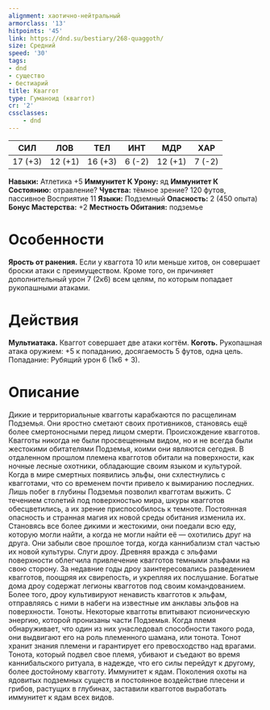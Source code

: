 ```yaml
---
alignment: хаотично-нейтральный
armorclass: '13'
hitpoints: '45'
link: https://dnd.su/bestiary/268-quaggoth/
size: Средний
speed: '30'
tags:
- dnd
- существо
- бестиарий
title: Кваггот
type: Гуманоид (кваггот)
cr: '2'
cssclasses:
    - dnd
---
```



| СИЛ | ЛОВ | ТЕЛ | ИНТ | МДР | ХАР |
|---|---|---|---|---|---|
| 17 (+3) | 12 (+1) | 16 (+3) | 6 (-2) | 12 (+1) | 7 (-2) |
**Навыки:** Атлетика +5
**Иммунитет К Урону:** яд
**Иммунитет К Состоянию:** отравление?
**Чувства:** тёмное зрение? 120 футов, пассивное Восприятие 11
**Языки:** Подземный
**Опасность:** 2 (450 опыта)
**Бонус Мастерства:** +2
**Местность Обитания:** подземье


# Особенности
**Ярость от ранения.** Если у кваггота 10 или меньше хитов, он совершает броски атаки с преимуществом. Кроме того, он причиняет дополнительный урон 7 (2к6) всем целям, по которым попадает рукопашными атаками.


# Действия
**Мультиатака.** Кваггот совершает две атаки когтём.
**Коготь.** Рукопашная атака оружием: +5 к попаданию, досягаемость 5 футов, одна цель. Попадание: Рубящий урон 6 (1к6 + 3).


# Описание
Дикие и территориальные квагготы карабкаются по расщелинам Подземья. Они яростно сметают своих противников, становясь ещё более смертоносными перед лицом смерти. Происхождение квагготов. Квагготы никогда не были просвещенным видом, но и не всегда были жестокими обитателями Подземья, коими они являются сегодня. В отдаленном прошлом племена квагготов обитали на поверхности, как ночные лесные охотники, обладающие своим языком и культурой. Когда в мире смертных появились эльфы, они схлестнулись с квагготами, что со временем почти привело к вымиранию последних. Лишь побег в глубины Подземья позволил квагготам выжить. С течением столетий под поверхностью мира, шкуры квагготов обесцветились, а их зрение приспособилось к темноте. Постоянная опасность и странная магия их новой среды обитания изменила их. Становясь все более дикими и жестокими, они поедали всю еду, которую могли найти, а когда не могли найти её — охотились друг на друга. Они забыли свое прошлое тогда, когда каннибализм стал частью их новой культуры. Слуги дроу. Древняя вражда с эльфами поверхности облегчила привлечение квагготов темными эльфами на свою сторону. За недавние годы дроу заинтересовались разведением квагготов, поощряя их свирепость, и укрепляя их послушание. Богатые дома дроу содержат легионы квагготов под своим командованием. Более того, дроу культивируют ненависть квагготов к эльфам, отправляясь с ними в набеги на известные им анклавы эльфов на поверхности. Тоноты. Некоторые квагготы впитывают псионическую энергию, которой пронизаны части Подземья. Когда племя обнаруживает, что один из них унаследовал способности такого рода, они выдвигают его на роль племенного шамана, или тонота. Тонот хранит знания племени и гарантирует его превосходство над врагами. Тонота, который подвел свое племя, убивают и съедают во время каннибальского ритуала, в надежде, что его силы перейдут к другому, более достойному квагготу. Иммунитет к ядам. Поколения охоты на ядовитых подземных существ и постоянное воздействие плесени и грибов, растущих в глубинах, заставили квагготов выработать иммунитет к ядам всех видов.